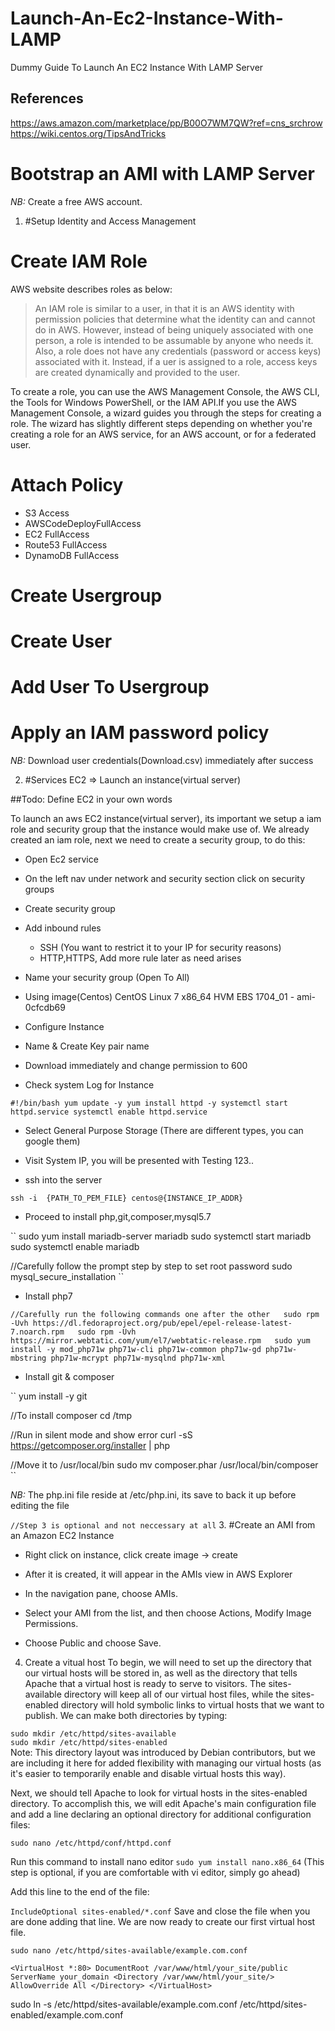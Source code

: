 # Launch-An-Ec2-Instance-With-LAMP
Dummy Guide To Launch An EC2 Instance With LAMP Server

## References
https://aws.amazon.com/marketplace/pp/B00O7WM7QW?ref=cns_srchrow  
https://wiki.centos.org/TipsAndTricks

Bootstrap an AMI with LAMP Server
=================================

*NB:* Create a free AWS account.

1. #Setup Identity and Access Management

Create IAM Role
===============

AWS website describes roles as below:

>An IAM role is similar to a user, in that it is an AWS identity with permission policies that determine what the identity can and cannot do in AWS. However, instead of being uniquely associated with one person, a role is intended to be assumable by anyone who needs it. Also, a role does not have any credentials (password or access keys) associated with it. Instead, if a uer is assigned to a role, access keys are created dynamically and provided to the user.

To create a role, you can use the AWS Management Console, the AWS CLI, the Tools for Windows PowerShell, or the IAM API.If you use the AWS Management Console, a wizard guides you through the steps for creating a role. The wizard has slightly different steps depending on whether you're creating a role for an AWS service, for an AWS account, or for a federated user.

Attach Policy
=============

- S3 Access
- AWSCodeDeployFullAccess
- EC2 FullAccess
- Route53 FullAccess
- DynamoDB FullAccess


Create Usergroup
================

Create User
===========

Add User To Usergroup
=====================

Apply an IAM password policy
============================


*NB:* Download user credentials(Download.csv) immediately after success

2. #Services EC2 => Launch an instance(virtual server)

##Todo: Define EC2 in your own words

To launch an aws EC2 instance(virtual server), its important we setup a iam role and security group that the instance would make use of. We already created an iam role, next we need to create a security group, to do this:

- Open Ec2 service
- On the left nav under network and security section click on security groups
- Create security group
- Add inbound rules
  - SSH (You want to restrict it to your IP for security reasons)
  - HTTP,HTTPS, Add more rule later as need arises
- Name your security group (Open To All)

- Using image(Centos) CentOS Linux 7 x86_64 HVM EBS 1704_01 - ami-0cfcdb69

- Configure Instance

- Name & Create Key pair name

- Download immediately and change permission to 600 

- Check system Log for Instance

``
#!/bin/bash
yum update -y
yum install httpd -y
systemctl start httpd.service
systemctl enable httpd.service
``

- Select General Purpose Storage (There are different types, you can google them)

- Visit System IP, you will be presented with Testing 123..

- ssh into the server

``
ssh -i  {PATH_TO_PEM_FILE} centos@{INSTANCE_IP_ADDR}
``

- Proceed to install php,git,composer,mysql5.7

``
sudo yum install mariadb-server mariadb
sudo systemctl start mariadb
sudo systemctl enable mariadb

//Carefully follow the prompt step by step to set root password
sudo mysql_secure_installation
``

- Install php7

``
//Carefully run the following commands one after the other  
sudo rpm -Uvh https://dl.fedoraproject.org/pub/epel/epel-release-latest-7.noarch.rpm  
sudo rpm -Uvh https://mirror.webtatic.com/yum/el7/webtatic-release.rpm  
sudo yum install -y mod_php71w php71w-cli php71w-common php71w-gd php71w-mbstring php71w-mcrypt php71w-mysqlnd php71w-xml  
``
- Install git & composer

``
yum install -y git

//To install composer
cd /tmp

//Run in silent mode and show error
curl -sS https://getcomposer.org/installer | php

//Move it to /usr/local/bin
sudo mv composer.phar /usr/local/bin/composer
``

*NB:* The php.ini file reside at /etc/php.ini, its save to back it up before editing the file


`//Step 3 is optional and not neccessary at all`
3. #Create an AMI from an Amazon EC2 Instance

- Right click on instance, click create image -> create

- After it is created, it will appear in the AMIs view in AWS Explorer

- In the navigation pane, choose AMIs.

- Select your AMI from the list, and then choose Actions, Modify Image Permissions.

- Choose Public and choose Save.

4. Create a vitual host
To begin, we will need to set up the directory that our virtual hosts will be stored in, as well as the directory that tells Apache that a virtual host is ready to serve to visitors. The sites-available directory will keep all of our virtual host files, while the sites-enabled directory will hold symbolic links to virtual hosts that we want to publish. We can make both directories by typing:

`sudo mkdir /etc/httpd/sites-available`  
`sudo mkdir /etc/httpd/sites-enabled`  
Note: This directory layout was introduced by Debian contributors, but we are including it here for added flexibility with managing our virtual hosts (as it's easier to temporarily enable and disable virtual hosts this way).

Next, we should tell Apache to look for virtual hosts in the sites-enabled directory. To accomplish this, we will edit Apache's main configuration file and add a line declaring an optional directory for additional configuration files:

`sudo nano /etc/httpd/conf/httpd.conf`

Run this command to install nano editor `sudo yum install nano.x86_64` (This step is optional, if you are comfortable with vi editor, simply go ahead)  

Add this line to the end of the file:

`IncludeOptional sites-enabled/*.conf`
Save and close the file when you are done adding that line. We are now ready to create our first virtual host file.

`sudo nano /etc/httpd/sites-available/example.com.conf`

``<VirtualHost *:80>
    DocumentRoot /var/www/html/your_site/public
    ServerName your_domain
    <Directory /var/www/html/your_site/>
        AllowOverride All
    </Directory>
</VirtualHost>
``


sudo ln -s /etc/httpd/sites-available/example.com.conf /etc/httpd/sites-enabled/example.com.conf




